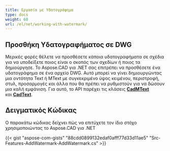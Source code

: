 ```yaml
---
title: Εργασία με Υδατογράφημα
type: docs
weight: 60
url: /el/net/working-with-watermark/
---
```


## **Προσθήκη Υδατογραφήματος σε DWG**

Μερικές φορές θέλετε να προσθέσετε κάποια υδατογραφήματα σε σχέδια για να υποδείξετε ποιος είναι ο σκοπός των σχεδίων ή ποιος τα δημιούργησε. Το Aspose.CAD για .NET σας επιτρέπει να προσθέσετε ένα υδατογράφημα σε ένα αρχείο DWG. Αυτό μπορεί να γίνει δημιουργώντας μια οντότητα Text ή MText με συγκεκριμένο ύψος κειμένου, περιστροφή, στυλ, προσαρμογές και άλλα που θα πρέπει να ρυθμιστούν για να δώσουν μια καλή εμφάνιση. Για αυτό, το API παρέχει τις κλάσεις [**CadMText**](https://reference.aspose.com/cad/net/aspose.cad.fileformats.cad.cadobjects/cadmtext) και [**CadText**](https://reference.aspose.com/cad/net/aspose.cad.fileformats.cad.cadobjects/cadtext).

## Δειγματικός Κώδικας

Ο παρακάτω κώδικας δείχνει πώς να επιτύχετε τον ίδιο στόχο χρησιμοποιώντας το Aspose.CAD για .NET

{{< gist "aspose-com-gists" "88cdd0899132edaf0afff77d33d11ae5" "Src-Features-AddWatermark-AddWatermark.cs" >}}
